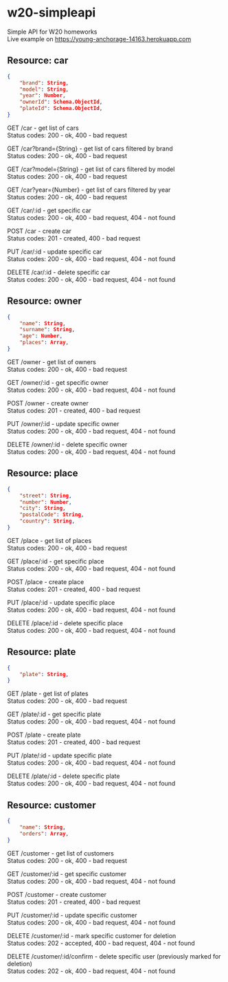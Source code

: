 # w20-simpleapi
Simple API for W20 homeworks  
Live example on https://young-anchorage-14163.herokuapp.com

## Resource: car

```json
{
	"brand": String,
	"model": String,
	"year": Number,
	"ownerId": Schema.ObjectId,
	"plateId": Schema.ObjectId, 
}
```

GET /car - get list of cars  
Status codes: 200 - ok, 400 - bad request

GET /car?brand={String} - get list of cars filtered by brand  
Status codes: 200 - ok, 400 - bad request

GET /car?model={String} - get list of cars filtered by model  
Status codes: 200 - ok, 400 - bad request

GET /car?year={Number} - get list of cars filtered by year  
Status codes: 200 - ok, 400 - bad request

GET /car/:id - get specific car  
Status codes: 200 - ok, 400 - bad request, 404 - not found

POST /car - create car  
Status codes: 201 - created, 400 - bad request

PUT /car/:id - update specific car  
Status codes: 200 - ok, 400 - bad request, 404 - not found

DELETE /car/:id - delete specific car  
Status codes: 200 - ok, 400 - bad request, 404 - not found

## Resource: owner

```json
{
	"name": String,
	"surname": String,
	"age": Number,
	"places": Array,
}
```

GET /owner - get list of owners  
Status codes: 200 - ok, 400 - bad request

GET /owner/:id - get specific owner  
Status codes: 200 - ok, 400 - bad request, 404 - not found

POST /owner - create owner  
Status codes: 201 - created, 400 - bad request

PUT /owner/:id - update specific owner  
Status codes: 200 - ok, 400 - bad request, 404 - not found

DELETE /owner/:id - delete specific owner  
Status codes: 200 - ok, 400 - bad request, 404 - not found

## Resource: place

```json
{
    "street": String,
    "number": Number,
    "city": String,
    "postalCode": String,
    "country": String,
}
```

GET /place - get list of places  
Status codes: 200 - ok, 400 - bad request

GET /place/:id - get specific place  
Status codes: 200 - ok, 400 - bad request, 404 - not found

POST /place - create place  
Status codes: 201 - created, 400 - bad request

PUT /place/:id - update specific place  
Status codes: 200 - ok, 400 - bad request, 404 - not found

DELETE /place/:id - delete specific place  
Status codes: 200 - ok, 400 - bad request, 404 - not found

## Resource: plate

```json
{
	"plate": String,
}
```

GET /plate - get list of plates  
Status codes: 200 - ok, 400 - bad request

GET /plate/:id - get specific plate  
Status codes: 200 - ok, 400 - bad request, 404 - not found

POST /plate - create plate  
Status codes: 201 - created, 400 - bad request

PUT /plate/:id - update specific plate  
Status codes: 200 - ok, 400 - bad request, 404 - not found

DELETE /plate/:id - delete specific plate  
Status codes: 200 - ok, 400 - bad request, 404 - not found

## Resource: customer

```json
{
	"name": String,
	"orders": Array,
}
```

GET /customer - get list of customers  
Status codes: 200 - ok, 400 - bad request

GET /customer/:id - get specific customer  
Status codes: 200 - ok, 400 - bad request, 404 - not found

POST /customer - create customer  
Status codes: 201 - created, 400 - bad request

PUT /customer/:id - update specific customer  
Status codes: 200 - ok, 400 - bad request, 404 - not found

DELETE /customer/:id - mark specific customer for deletion  
Status codes: 202 - accepted, 400 - bad request, 404 - not found

DELETE /customer/:id/confirm - delete specific user (previously marked for deletion)  
Status codes: 202 - ok, 400 - bad request, 404 - not found